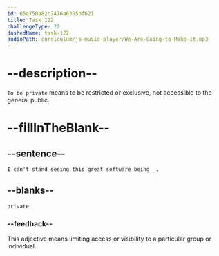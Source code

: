 ```yaml
---
id: 65a750a82c2476a6305bf621
title: Task 122
challengeType: 22
dashedName: task-122
audioPath: curriculum/js-music-player/We-Are-Going-to-Make-it.mp3
---
```


<!--
AUDIO REFERENCE:
Sophie: But I can't stand seeing this great software being private.
-->

# --description--

`To be private` means to be restricted or exclusive, not accessible to the general public.

# --fillInTheBlank--

## --sentence--

`I can't stand seeing this great software being _.`

## --blanks--

`private`

### --feedback--

This adjective means limiting access or visibility to a particular group or individual.
